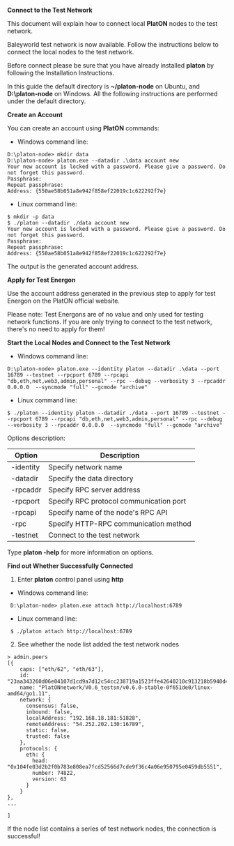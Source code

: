 **Connect to the Test Network**

This document will explain how to connect local **PlatON** nodes to the test network.

Baleyworld test network is now available. Follow the instructions below to connect the local nodes to the test network.

Before connect please be sure that you have already installed **platon** by following the Installation Instructions.

In this guide the default directory is **~/platon-node** on Ubuntu, and **D:\platon-node** on Windows. All the following instructions are performed under the default directory.

**Create an Account**

You can create an account using **PlatON** commands:

- Windows command line:

```
D:\platon-node> mkdir data
D:\platon-node> platon.exe --datadir .\data account new
Your new account is locked with a password. Please give a password. Do not forget this password.
Passphrase:
Repeat passphrase:
Address: {550ae58b051a8e942f858ef22019c1c622292f7e}
```

- Linux command line:

```
$ mkdir -p data
$ ./platon --datadir ./data account new
Your new account is locked with a password. Please give a password. Do not forget this password.
Passphrase:
Repeat passphrase:
Address: {550ae58b051a8e942f858ef22019c1c622292f7e}
```

The output is the generated account address.

**Apply for Test Energon**

Use the account address generated in the previous step to apply for test Energon on the PlatON official website.

Please note: Test Energons are of no value and only used for testing network functions. If you are only trying to connect to the test network, there&#39;s no need to apply for them!

**Start the Local Nodes and Connect to the Test Network**

- Windows command line:

```
D:\platon-node> platon.exe --identity platon --datadir .\data --port 16789 --testnet --rpcport 6789 --rpcapi "db,eth,net,web3,admin,personal" --rpc --debug --verbosity 3 --rpcaddr 0.0.0.0  --syncmode "full" --gcmode "archive"
```

- Linux command line:

```
$ ./platon --identity platon --datadir ./data --port 16789 --testnet --rpcport 6789 --rpcapi "db,eth,net,web3,admin,personal" --rpc --debug --verbosity 3 --rpcaddr 0.0.0.0  --syncmode "full" --gcmode "archive"
```

Options description:

| **Option** | **Description** |
| --- | --- |
| -identity | Specify network name |
| -datadir | Specify the data directory |
| -rpcaddr | Specify RPC server address |
| -rpcport | Specify RPC protocol communication port |
| -rpcapi | Specify name of the node&#39;s RPC API |
| -rpc | Specify HTTP-RPC communication method |
| -testnet | Connect to the test network |

Type **platon -help** for more information on options.

**Find out Whether Successfully Connected**

1. Enter **platon** control panel using **http**
 - Windows command line:

```
 D:\platon-node> platon.exe attach http://localhost:6789
```

 - Linux command line:

```
 $ ./platon attach http://localhost:6789
``` 

2. See whether the node list added the test network nodes

```
> admin.peers
[{
    caps: ["eth/62", "eth/63"],
    id: "23aa343260d06e04107d1cd9a7d12c54cc238719a1523ffe42640210c913218b5940d41511c5adb716da38844a85cdab8b7db0600d242e24168d7df10aebd324",
    name: "PlatONnetwork/V0.6_testsn/v0.6.0-stable-0f651de0/linux-amd64/go1.11",
    network: {
      consensus: false,
      inbound: false,
      localAddress: "192.168.18.181:51828",
      remoteAddress: "54.252.202.130:16789",
      static: false,
      trusted: false
    },
    protocols: {
      eth: {
        head: "0x104fe03d2b2f0b783e808ea7fcd52566d7cde9f36c4a06e950795e0459db5551",
        number: 74822,
        version: 63
      }
    }
},
...

]
``` 
If the node list contains a series of test network nodes, the connection is successful!

